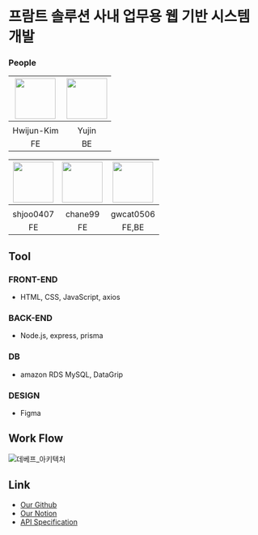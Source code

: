 # 프람트 솔루션 사내 업무용 웹 기반 시스템 개발

### People

|<img src="https://github.com/Hwijun-Kim.png" width="80">|<img src="https://github.com/wkdyujin.png" width="80">|
|:---:|:---:|
|[](https://github.com/Hwijun-Kim)|[](https://github.com/wkdyujin)|
|Hwijun-Kim|Yujin|
|FE|BE|

<img src="https://github.com/shjoo0407.png" width="80">|<img src="https://github.com/chane99.png" width="80">|<img src="https://github.com/gwcat0506.png" width="80">|
|:---:|:---:|:---:|
|[](https://github.com/shjoo0407)|[](https://github.com/chane99)|[](https://github.com/gwcat0506)|
|shjoo0407|chane99|gwcat0506|
|FE|FE|FE,BE|

## Tool
### FRONT-END
- HTML, CSS, JavaScript, axios
### BACK-END
- Node.js, express, prisma
### DB
- amazon RDS MySQL, DataGrip
### DESIGN
- Figma


## Work Flow
![데베프_아키텍처](https://github.com/gwcat0506/DBP_Project/assets/61350052/b1d0037d-b56a-4acd-ad23-62891381b152)


## Link
- [Our Github](https://github.com/gwcat0506/DBP_Project)
- [Our Notion](https://www.notion.so/Home-46e4158fd27d4ed9b520dace5585c4c1)
- [API Specification](https://www.notion.so/3e84290ae9854a85822ea050c3ad7abb)
